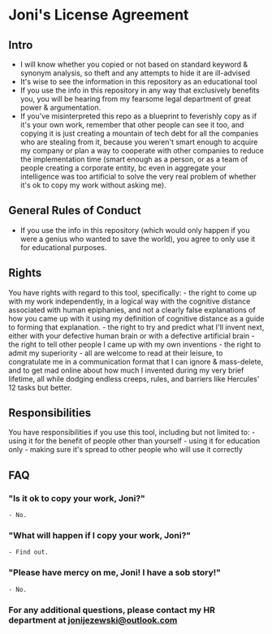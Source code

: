 # Joni's License Agreement

## Intro

- I will know whether you copied or not based on standard keyword & synonym analysis, so theft and any attempts to hide it are ill-advised
- It's wise to see the information in this repository as an educational tool
- If you use the info in this repository in any way that exclusively benefits you, you will be hearing from my fearsome legal department of great power & argumentation.
- If you've misinterpreted this repo as a blueprint to feverishly copy as if it's your own work, remember that other people can see it too, and copying it is just creating a mountain of tech debt for all the companies who are stealing from it, because you weren't smart enough to acquire my company or plan a way to cooperate with other companies to reduce the implementation time (smart enough as a person, or as a team of people creating a corporate entity, bc even in aggregate your intelligence was too artificial to solve the very real problem of whether it's ok to copy my work without asking me).


## General Rules of Conduct

- If you use the info in this repository (which would only happen if you were a genius who wanted to save the world), you agree to only use it for educational purposes.


## Rights

You have rights with regard to this tool, specifically:
	- the right to come up with my work independently, in a logical way with the cognitive distance associated with human epiphanies, and not a clearly false explanations of how you came up with it using my definition of cognitive distance as a guide to forming that explanation.
	- the right to try and predict what I'll invent next, either with your defective human brain or with a defective artificial brain
	- the right to tell other people I came up with my own inventions
	- the right to admit my superiority
	- all are welcome to read at their leisure, to congratulate me in a communication format that I can ignore & mass-delete, and to get mad online about how much I invented during my very brief lifetime, all while dodging endless creeps, rules, and barriers like Hercules' 12 tasks but better.


## Responsibilities

You have responsibilities if you use this tool, including but not limited to:
	- using it for the benefit of people other than yourself
	- using it for education only
	- making sure it's spread to other people who will use it correctly


## FAQ
	
### "Is it ok to copy your work, Joni?"

	- No.

### "What will happen if I copy your work, Joni?"

	- Find out.

### "Please have mercy on me, Joni! I have a sob story!"

	- No.

### For any additional questions, please contact my HR department at jonijezewski@outlook.com